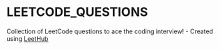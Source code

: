# LEETCODE_QUESTIONS
Collection of LeetCode questions to ace the coding interview! - Created using [LeetHub](https://github.com/QasimWani/LeetHub)

